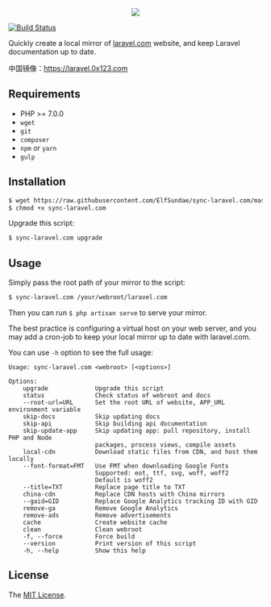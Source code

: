 <p align="center"><a href="https://laravel.0x123.com" target="_blank"><img src="https://laravel.0x123.com/assets/img/components/logo-laravel.svg"></a></p>

[![Build Status](https://img.shields.io/travis/ElfSundae/sync-laravel.com/master.svg?style=flat-square)](https://travis-ci.org/ElfSundae/sync-laravel.com)

Quickly create a local mirror of [laravel.com](https://laravel.com) website, and keep Laravel documentation up to date.

中国镜像：https://laravel.0x123.com

## Requirements

- PHP >= 7.0.0
- `wget`
- `git`
- `composer`
- `npm` or `yarn`
- `gulp`

## Installation

```sh
$ wget https://raw.githubusercontent.com/ElfSundae/sync-laravel.com/master/sync-laravel.com
$ chmod +x sync-laravel.com
```

Upgrade this script:

```sh
$ sync-laravel.com upgrade
```

## Usage

Simply pass the root path of your mirror to the script:

```sh
$ sync-laravel.com /your/webroot/laravel.com
```

Then you can run `$ php artisan serve` to serve your mirror.

The best practice is configuring a virtual host on your web server, and you may add a cron-job to keep your local mirror up to date with laravel.com.

You can use `-h` option to see the full usage:

```
Usage: sync-laravel.com <webroot> [<options>]

Options:
    upgrade             Upgrade this script
    status              Check status of webroot and docs
    --root-url=URL      Set the root URL of website, APP_URL environment variable
    skip-docs           Skip updating docs
    skip-api            Skip building api documentation
    skip-update-app     Skip updating app: pull repository, install PHP and Node
                        packages, process views, compile assets
    local-cdn           Download static files from CDN, and host them locally
    --font-format=FMT   Use FMT when downloading Google Fonts
                        Supported: eot, ttf, svg, woff, woff2
                        Default is woff2
    --title=TXT         Replace page title to TXT
    china-cdn           Replace CDN hosts with China mirrors
    --gaid=GID          Replace Google Analytics tracking ID with GID
    remove-ga           Remove Google Analytics
    remove-ads          Remove advertisements
    cache               Create website cache
    clean               Clean webroot
    -f, --force         Force build
    --version           Print version of this script
    -h, --help          Show this help
```

## License

The [MIT License](LICENSE.md).
